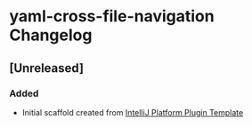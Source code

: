 <!-- Keep a Changelog guide -> https://keepachangelog.com -->

# yaml-cross-file-navigation Changelog

## [Unreleased]
### Added
- Initial scaffold created from [IntelliJ Platform Plugin Template](https://github.com/JetBrains/intellij-platform-plugin-template)
